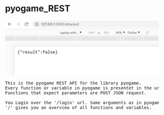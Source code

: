 # pyogame_REST
![picture](Screenshot.png)
<pre>
This is the pyogame REST API for the library pyogame.
Every function or variable in pyogame is presentet in the url Path. 
Functions that expect parameters are POST JSON request.

You Login over the '/login' url. Same arguments as in pyogame. (see Client.py)
'/' gives you an overview of all functions and variables.
</pre>
 
